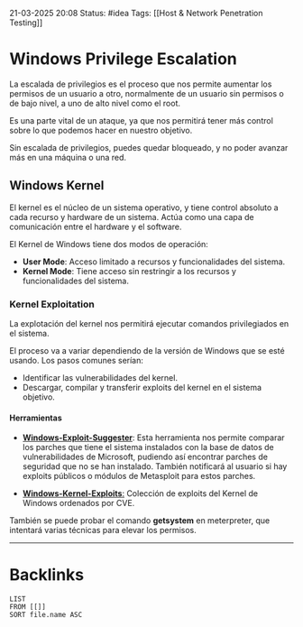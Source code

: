 21-03-2025 20:08
Status: #idea
Tags: [[Host & Network Penetration Testing]]

# Windows Privilege Escalation

La escalada de privilegios es el proceso que nos permite aumentar los permisos de un usuario a otro, normalmente de un usuario sin permisos o de bajo nivel, a uno de alto nivel como el root.

Es una parte vital de un ataque, ya que nos permitirá tener más control sobre lo que podemos hacer en nuestro objetivo.

Sin escalada de privilegios, puedes quedar bloqueado, y no poder avanzar más en una máquina o una red.

## Windows Kernel

El kernel es el núcleo de un sistema operativo, y tiene control absoluto a cada recurso y hardware de un sistema. Actúa como una capa de comunicación entre el hardware y el software.

El Kernel de Windows tiene dos modos de operación:

- **User Mode**: Acceso limitado a recursos y funcionalidades del sistema.
- **Kernel Mode**: Tiene acceso sin restringir a los recursos y funcionalidades del sistema.

### Kernel Exploitation

La explotación del kernel nos permitirá ejecutar comandos privilegiados en el sistema.

El proceso va a variar dependiendo de la versión de Windows que se esté usando. Los pasos comunes serían:

- Identificar las vulnerabilidades del kernel.
- Descargar, compilar y transferir exploits del kernel en el sistema objetivo.

#### Herramientas

- [**Windows-Exploit-Suggester**](https://github.com/AonCyberLabs/Windows-Exploit-Suggester): Esta herramienta nos permite comparar los parches que tiene el sistema instalados con la base de datos de vulnerabilidades de Microsoft, pudiendo así encontrar parches de seguridad que no se han instalado. También notificará al usuario si hay exploits públicos o módulos de Metasploit para estos parches.

- [**Windows-Kernel-Exploits**:](https://github.com/SecWiki/windows-kernel-exploits) Colección de exploits del Kernel de Windows ordenados por CVE.

También se puede probar el comando **getsystem** en meterpreter, que intentará varias técnicas para elevar los permisos.



---
# Backlinks

```dataview
LIST
FROM [[]]
SORT file.name ASC
```
